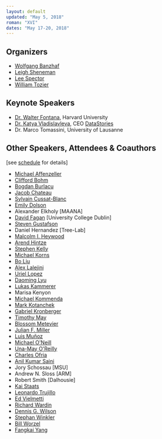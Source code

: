 ```yaml
---
layout: default
updated: "May 5, 2018"
roman: "XVI"
dates: "May 17-20, 2018"
---
```


## Organizers

- [Wolfgang Banzhaf](http://www.cse.msu.edu/~banzhafw/)
- [Leigh Sheneman](http://www.leighsheneman.com)
- [Lee Spector](http://faculty.hampshire.edu/lspector/)
- [William Tozier](http://vaguery.com)

## Keynote Speakers

- [Dr. Walter Fontana](https://fontana.hms.harvard.edu), Harvard University
- [Dr. Katya Vladislavleva](https://datastories.com/about), CEO [DataStories](https://datastories.com)
- Dr. Marco Tomassini, University of Lausanne

## Other Speakers, Attendees & Coauthors

\[see [schedule](schedule.html) for details]

- [Michael Affenzeller](https://heal.heuristiclab.com/team/affenzeller)
- [Clifford Bohm](https://cliffbohm.weebly.com)
- [Bogdan Burlacu](http://heal.heuristiclab.com/team/burlacu)
- [Jacob Chateau](http://www.birds.eecs.umich.edu/people/current/Jacob_Chateau/)
- [Sylvain Cussat-Blanc](https://www.irit.fr/~Sylvain.Cussat-Blanc/index_en.php)
- [Emily Dolson](http://cse.msu.edu/~dolsonem/)
- Alexander Elkholy [MAANA]
- [David Fagan](http://ncra.ucd.ie) [University College Dublin]
- [Steven Gustafson](https://www.maana.io/blog/steven-gustafson/)
- Daniel Hernandez [Tree-Lab]
- [Malcolm I. Heywood](https://web.cs.dal.ca/~mheywood/)
- [Arend Hintze](http://hintzelab.msu.edu)
- [Stephen Kelly](https://www.dal.ca/academics/programs/graduate/computer-science/graduate-life/current-students/stephen-kelly0.html)
- [Michael Korns](http://www.korns.com)
- [Bo Liu](http://www.eng.auburn.edu/~bzl0056/)
- [Alex Lalejini](http://lalejini.com)
- [Uriel Lopez](https://tree-lab.org/index.php/people-2/invited-students/60-uriel-lopez-islas)
- [Daoming Lyu](http://www.auburn.edu/~dzl0053/)
- [Lukas Kammerer](https://heal.heuristiclab.com/team/kammerer)
- Marisa Kenyon
- [Michael Kommenda](http://heal.heuristiclab.com/team/kommenda)
- [Mark Kotanchek](http://www.evolved-analytics.com)
- [Gabriel Kronberger](http://heal.heuristiclab.com/team/kronberger)
- [Timothy May](https://inscico.com/about.html)
- [Blossom Metevier](https://sites.hampshire.edu/ci-lab/)
- [Julian F. Miller](https://www.york.ac.uk/electronic-engineering/staff/julian_miller/)
- [Luis Muñoz](http://www.tree-lab.org/index.php/people-2/students/49-luis-munoz-delgado)
- [Michael O'Neill](http://ncra.ucd.ie)
- [Una-May O'Reilly](https://people.csail.mit.edu/unamay/)
- [Charles Ofria](http://www.ofria.com)
- [Anil Kumar Saini](https://sites.hampshire.edu/ci-lab/)
- Jory Schossau [MSU]
- Andrew N. Sloss [ARM]
- Robert Smith [Dalhousie]
- [Kai Staats](https://www.kaistaats.com)
- [Leonardo Trujillo](http://www.tree-lab.org/index.php/people-2/reserachers/46-leonardo-trujillo)
- [Ed Vielmetti](https://www.packet.net/about/ed-vielmetti/)
- [Richard Wardin](https://github.com/Shalmezad)
- [Dennis G. Wilson](https://d9w.xyz)
- [Stephan Winkler](https://heal.heuristiclab.com/team/winkler)
- [Bill Worzel](http://www.spartaninnovations.org/bill-worzel)
- [Fangkai Yang](https://scholar.google.com/citations?user=GwR1fdsAAAAJ&hl=en)

